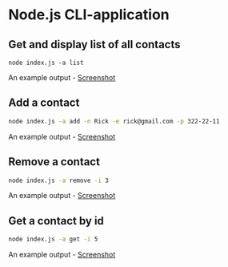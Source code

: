 # Node.js CLI-application


## Get and display list of all contacts

`node index.js -a list`

An example output - [Screenshot](https://monosnap.com/image/ys941d2vYVD6Lg1khrn8jmgMOXwSte)

## Add a contact

```bash
node index.js -a add -n Rick -e rick@gmail.com -p 322-22-11
```

An example output - [Screenshot](https://monosnap.com/file/xKzEP3gIsxpExoRXxmNMMGWaHoXrVT)

## Remove a contact

```bash
node index.js -a remove -i 3
```

An example output - [Screenshot](https://monosnap.com/file/17XdnAjht5dMfd0vGMeLowAbVHtYtZ)

## Get a contact by id

```bash
node index.js -a get -i 5
```
An example output - [Screenshot](https://monosnap.com/file/OCOSmzPJY3WDkrbM4K2cUctb4NqOQP)
